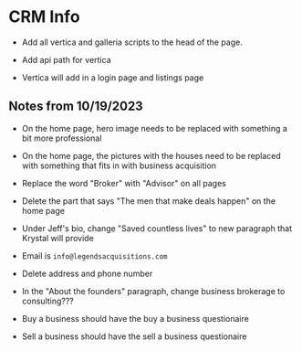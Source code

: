 # CRM Info

- Add all vertica and galleria scripts to the head of the page.
- Add api path for vertica

- Vertica will add in a login page and listings page

## Notes from 10/19/2023

- On the home page, hero image needs to be replaced with something a bit more professional
- On the home page, the pictures with the houses need to be replaced with something that fits in with business acquisition
- Replace the word "Broker" with "Advisor" on all pages
- Delete the part that says "The men that make deals happen" on the home page
- Under Jeff's bio, change "Saved countless lives" to new paragraph that Krystal will provide
- Email is `info@legendsacquisitions.com`
- Delete address and phone number
- In the "About the founders" paragraph, change business brokerage to consulting???

- Buy a business should have the buy a business questionaire
- Sell a business should have the sell a business questionaire
